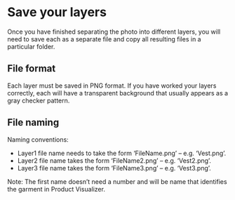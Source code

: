 # Save your layers

Once you have finished separating the photo into different layers, you will need to save each as a separate file and copy all resulting files in a particular folder.

## File format

Each layer must be saved in PNG format. If you have worked your layers correctly, each will have a transparent background that usually appears as a gray checker pattern.

## File naming

Naming conventions:

- Layer1 file name needs to take the form ‘FileName.png’ – e.g. ‘Vest.png’.
- Layer2 file name takes the form ‘FileName2.png’ – e.g. ‘Vest2.png’.
- Layer3 file name takes the form ‘FileName3.png’ – e.g. ‘Vest3.png’.

Note: The first name doesn’t need a number and will be name that identifies the garment in Product Visualizer.
